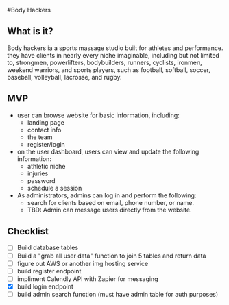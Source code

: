 #Body Hackers
## What is it?
Body hackers ia a sports massage studio built for athletes and performance. they have clients in nearly every niche imaginable, including but not limited to, strongmen, powerlifters, bodybuilders, runners, cyclists, ironmen, weekend warriors, and sports players, such as football, softball, soccer, baseball, volleyball, lacrosse, and rugby.
## MVP
- user can browse website for basic information, including:
  - landing page
  - contact info
  - the team
  - register/login
- on the user dashboard, users can view and update the following information:
  - athletic niche
  - injuries
  - password
  - schedule a session
- As administrators, admins can log in and perform the following:
  - search for clients based on email, phone number, or name.
  - TBD: Admin can message users directly from the website.

## Checklist
- [ ] Build database tables
- [ ] Build a "grab all user data" function to join 5 tables and return data
- [ ] figure out AWS or another img hosting service
- [ ] build register endpoint
- [ ] impliment Calendly API with Zapier for messaging
- [x] build login endpoint
- [ ] build admin search function (must have admin table for auth purposes)
